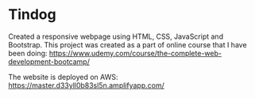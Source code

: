 # Tindog

Created a responsive webpage using HTML, CSS, JavaScript and Bootstrap. This project was created as a part of online course that I have been doing: https://www.udemy.com/course/the-complete-web-development-bootcamp/

The website is deployed on AWS: https://master.d33yll0b83sl5n.amplifyapp.com/
